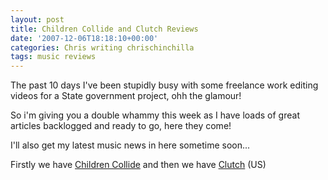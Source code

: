 ```yaml
---
layout: post
title: Children Collide and Clutch Reviews
date: '2007-12-06T18:18:10+00:00'
categories: Chris writing chrischinchilla
tags: music reviews
---
```


The past 10 days I've been stupidly busy with some freelance work editing videos for a State government project, ohh the glamour!

So i'm giving you a double whammy this week as I have loads of great articles backlogged and ready to go, here they come!

I'll also get my latest music news in here sometime soon...

Firstly we have [Children Collide](http://www.indieoma.com/public_journal.php?d=432aca3a1e345e339f35a30c8f65edce) and then we have [Clutch](http://www.indieoma.com/public_journal.php?d=8d3bba7425e7c98c50f52ca1b52d3735) (US)
